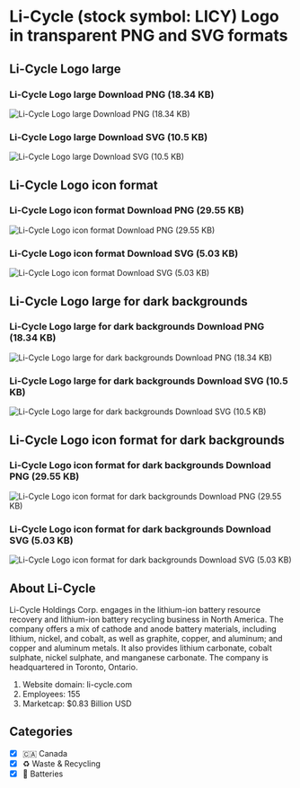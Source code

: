 # Li-Cycle (stock symbol: LICY) Logo in transparent PNG and SVG formats

## Li-Cycle Logo large

### Li-Cycle Logo large Download PNG (18.34 KB)

![Li-Cycle Logo large Download PNG (18.34 KB)](/img/orig/LICY_BIG-a6c9b223.png)

### Li-Cycle Logo large Download SVG (10.5 KB)

![Li-Cycle Logo large Download SVG (10.5 KB)](/img/orig/LICY_BIG-6f09100d.svg)

## Li-Cycle Logo icon format

### Li-Cycle Logo icon format Download PNG (29.55 KB)

![Li-Cycle Logo icon format Download PNG (29.55 KB)](/img/orig/LICY-51b83b01.png)

### Li-Cycle Logo icon format Download SVG (5.03 KB)

![Li-Cycle Logo icon format Download SVG (5.03 KB)](/img/orig/LICY-ac01bd11.svg)

## Li-Cycle Logo large for dark backgrounds

### Li-Cycle Logo large for dark backgrounds Download PNG (18.34 KB)

![Li-Cycle Logo large for dark backgrounds Download PNG (18.34 KB)](/img/orig/LICY_BIG.D-9b6a44c4.png)

### Li-Cycle Logo large for dark backgrounds Download SVG (10.5 KB)

![Li-Cycle Logo large for dark backgrounds Download SVG (10.5 KB)](/img/orig/LICY_BIG.D-ad4f6f47.svg)

## Li-Cycle Logo icon format for dark backgrounds

### Li-Cycle Logo icon format for dark backgrounds Download PNG (29.55 KB)

![Li-Cycle Logo icon format for dark backgrounds Download PNG (29.55 KB)](/img/orig/LICY.D-3430fcda.png)

### Li-Cycle Logo icon format for dark backgrounds Download SVG (5.03 KB)

![Li-Cycle Logo icon format for dark backgrounds Download SVG (5.03 KB)](/img/orig/LICY.D-03e231db.svg)

## About Li-Cycle

Li-Cycle Holdings Corp. engages in the lithium-ion battery resource recovery and lithium-ion battery recycling business in North America. The company offers a mix of cathode and anode battery materials, including lithium, nickel, and cobalt, as well as graphite, copper, and aluminum; and copper and aluminum metals. It also provides lithium carbonate, cobalt sulphate, nickel sulphate, and manganese carbonate. The company is headquartered in Toronto, Ontario.

1. Website domain: li-cycle.com
2. Employees: 155
3. Marketcap: $0.83 Billion USD


## Categories
- [x] 🇨🇦 Canada
- [x] ♻️ Waste & Recycling
- [x] 🔋 Batteries
